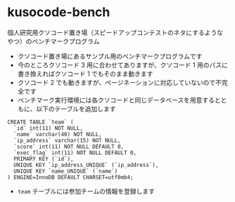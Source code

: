 # kusocode-bench

個人研究用クソコード置き場（スピードアップコンテストのネタにするようなやつ）のベンチマークプログラム

- クソコード置き場にあるサンプル用のベンチマークプログラムです
- 今のところクソコード 3 用に合わせてありますが、クソコード 1 用のパスに書き換えればクソコード 1 でもそのまま動きます
- クソコード 2 でも動きますが、ページネーションに対応していないので不完全です
- ベンチマーク実行環境には各クソコードと同じデータベースを用意するとともに、以下のテーブルを追加します

```sql:team
CREATE TABLE `team` (
  `id` int(11) NOT NULL,
  `name` varchar(40) NOT NULL,
  `ip_address` varchar(15) NOT NULL,
  `score` int(11) NOT NULL DEFAULT 0,
  `exec_flag` int(11) NOT NULL DEFAULT 0,
  PRIMARY KEY (`id`),
  UNIQUE KEY `ip_address_UNIQUE` (`ip_address`),
  UNIQUE KEY `name_UNIQUE` (`name`)
) ENGINE=InnoDB DEFAULT CHARSET=utf8mb4;
```

- `team` テーブルには参加チームの情報を登録します